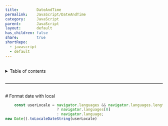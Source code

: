 ```yaml
---
title:        DateAndTime  
permalink:    JavaScript/DateAndTime  
category:     JavaScript  
parent:       JavaScript  
layout:       default  
has_children: false  
share:        true  
shortRepo:  
  - javascript  
  - default              
---
```

  
  
<br/>              
  
<details markdown="block">                    
<summary>                    
Table of contents                    
</summary>                    
{: .text-delta }                    
1. TOC                    
{:toc}                    
</details>                    
  
<br/>                    
  
***                    
  
<br/>    
# Format date with local    
  
```javascript    
    const userLocale = navigator.languages && navigator.languages.length  
                       ? navigator.languages[0]  
                       : navigator.language;  
new Date().toLocaleDateString(userLocale)    
```